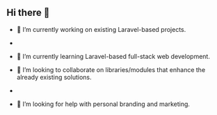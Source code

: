 ## Hi there 👋

- 🔭 I’m currently working on existing Laravel-based projects.
- 
- 🌱 I’m currently learning Laravel-based full-stack web development.

- 👯 I’m looking to collaborate on libraries/modules that enhance the already existing solutions.
- 
- 🤔 I’m looking for help with personal branding and marketing.
  
